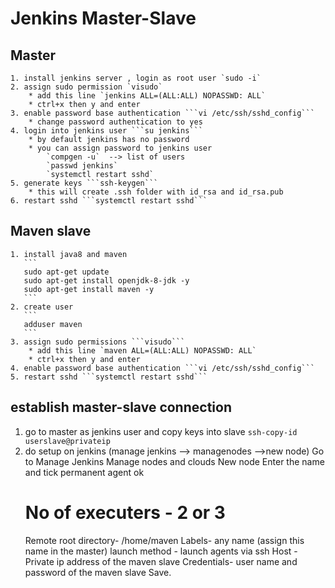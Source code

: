 # Jenkins Master-Slave
## Master

    1. install jenkins server , login as root user `sudo -i`
    2. assign sudo permission `visudo`
        * add this line `jenkins ALL=(ALL:ALL) NOPASSWD: ALL`
        * ctrl+x then y and enter            
    3. enable password base authentication ```vi /etc/ssh/sshd_config``` 
        * change password authentication to yes
    4. login into jenkins user ```su jenkins```
        * by default jenkins has no password
        * you can assign password to jenkins user
            `compgen -u`  --> list of users
            `passwd jenkins`
            `systemctl restart sshd`
    5. generate keys ```ssh-keygen```
        * this will create .ssh folder with id_rsa and id_rsa.pub
    6. restart sshd ```systemctl restart sshd``` 

## Maven slave

    1. install java8 and maven 
       ```
       sudo apt-get update
       sudo apt-get install openjdk-8-jdk -y
       sudo apt-get install maven -y
       ```  
    2. create user 
       ```
       adduser maven
       ``` 
    3. assign sudo permissions ```visudo```
        * add this line `maven ALL=(ALL:ALL) NOPASSWD: ALL`
        * ctrl+x then y and enter  
    4. enable password base authentication ```vi /etc/ssh/sshd_config``` 
    5. restart sshd ```systemctl restart sshd``` 

## establish master-slave connection

   1. go to master as jenkins user and copy keys into slave
        ```ssh-copy-id userslave@privateip```
   2. do setup on jenkins (manage jenkins --> managenodes -->new node)
    Go to Manage Jenkins
    Manage nodes and clouds
    New node
    Enter the name and tick permanent agent ok
        # No of executers - 2 or 3
        Remote root directory- /home/maven
        Labels- any name (assign this name in the master)
        launch method - launch agents via ssh 
            Host - Private ip address of the maven slave
            Credentials- user name and password of the maven slave
    Save.


